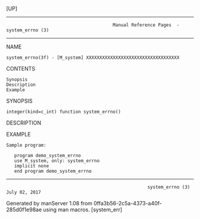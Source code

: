 [UP]

-----------------------------------------------------------------------------------------------------------------------------------
                                            Manual Reference Pages  - system_errno (3)
-----------------------------------------------------------------------------------------------------------------------------------
                                                                 
NAME

    system_errno(3f) - [M_system] XXXXXXXXXXXXXXXXXXXXXXXXXXXXXXXXXXX

CONTENTS

    Synopsis
    Description
    Example

SYNOPSIS

    integer(kind=c_int) function system_errno()

DESCRIPTION

EXAMPLE

    Sample program:

       program demo_system_errno
       use M_system, only: system_errno
       implicit none
       end program demo_system_errno



-----------------------------------------------------------------------------------------------------------------------------------

                                                         system_errno (3)                                             July 02, 2017

Generated by manServer 1.08 from 0ffa3b56-2c5a-4373-a40f-285d0f1e98ae using man macros.
                                                           [system_err]
